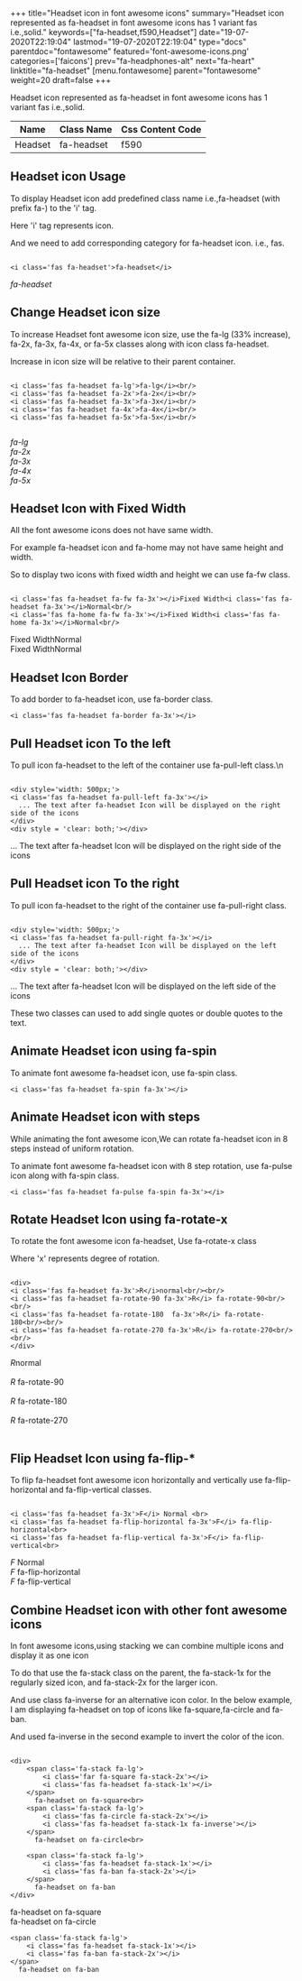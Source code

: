 +++
title="Headset icon in font awesome icons"
summary="Headset icon represented as fa-headset in font awesome icons has 1 variant fas i.e.,solid."
keywords=["fa-headset,f590,Headset"]
date="19-07-2020T22:19:04"
lastmod="19-07-2020T22:19:04"
type="docs"
parentdoc="fontawesome"
featured='font-awesome-icons.png'
categories=['faicons']
prev="fa-headphones-alt"
next="fa-heart"
linktitle="fa-headset"
[menu.fontawesome]
parent="fontawesome"
weight=20
draft=false
+++


Headset icon represented as fa-headset in font awesome icons has 1 variant fas i.e.,solid.

<div class='table-responsive'><table class='table'><thead><tr><th>Name</th><th>Class Name</th><th>Css Content Code</th></tr></thead><tbody><tr><td>Headset</td><td>fa-headset</td><td>f590</td></tr></tbody></table></div>



## Headset icon Usage

To display Headset icon add predefined class name i.e.,fa-headset (with prefix fa-) to the 'i' tag.

Here 'i' tag represents icon.

And we need to add corresponding category for fa-headset icon. i.e., fas.


```

<i class='fas fa-headset'>fa-headset</i>
```

<i class='fas fa-headset'>fa-headset</i>




## Change Headset icon size
To increase Headset font awesome icon size, use the fa-lg (33% increase), fa-2x, fa-3x, fa-4x, or fa-5x classes along with icon class fa-headset.

Increase in icon size will be relative to their parent container. 

```

<i class='fas fa-headset fa-lg'>fa-lg</i><br/>
<i class='fas fa-headset fa-2x'>fa-2x</i><br/>
<i class='fas fa-headset fa-3x'>fa-3x</i><br/>
<i class='fas fa-headset fa-4x'>fa-4x</i><br/>
<i class='fas fa-headset fa-5x'>fa-5x</i><br/>
            
```

<i class='fas fa-headset fa-lg'>fa-lg</i><br/>
<i class='fas fa-headset fa-2x'>fa-2x</i><br/>
<i class='fas fa-headset fa-3x'>fa-3x</i><br/>
<i class='fas fa-headset fa-4x'>fa-4x</i><br/>
<i class='fas fa-headset fa-5x'>fa-5x</i><br/>
            



## Headset Icon with Fixed Width 

All the font awesome icons does not have same width.

For example fa-headset icon and fa-home may not have same height and width.

So to display two icons with fixed width and height we can use fa-fw class.


```

<i class='fas fa-headset fa-fw fa-3x'></i>Fixed Width<i class='fas fa-headset fa-3x'></i>Normal<br/>
<i class='fas fa-home fa-fw fa-3x'></i>Fixed Width<i class='fas fa-home fa-3x'></i>Normal<br/>
```

<i class='fas fa-headset fa-fw fa-3x'></i>Fixed Width<i class='fas fa-headset fa-3x'></i>Normal<br/>
<i class='fas fa-home fa-fw fa-3x'></i>Fixed Width<i class='fas fa-home fa-3x'></i>Normal<br/>



## Headset Icon Border 

To add border to fa-headset icon, use fa-border class.


```
<i class='fas fa-headset fa-border fa-3x'></i>

```
<i class='fas fa-headset fa-border fa-3x'></i>





## Pull Headset icon To the left

To pull icon fa-headset to the left of the container use fa-pull-left class.\n

```

<div style='width: 500px;'>
<i class='fas fa-headset fa-pull-left fa-3x'></i>
  ... The text after fa-headset Icon will be displayed on the right side of the icons
</div>
<div style = 'clear: both;'></div>
```

<div style='width: 500px;'>
<i class='fas fa-headset fa-pull-left fa-3x'></i>
  ... The text after fa-headset Icon will be displayed on the right side of the icons
</div>
<div style = 'clear: both;'></div>




## Pull Headset icon To the right
To pull icon fa-headset to the right of the container use fa-pull-right class.

```

<div style='width: 500px;'>
<i class='fas fa-headset fa-pull-right fa-3x'></i>
  ... The text after fa-headset Icon will be displayed on the left side of the icons
</div>
<div style = 'clear: both;'></div>
```

<div style='width: 500px;'>
<i class='fas fa-headset fa-pull-right fa-3x'></i>
  ... The text after fa-headset Icon will be displayed on the left side of the icons
</div>
<div style = 'clear: both;'></div>

These two classes can used to add single quotes or double quotes to the text.


## Animate Headset icon using fa-spin
To animate font awesome fa-headset icon, use fa-spin class.

```
<i class='fas fa-headset fa-spin fa-3x'></i>
```
<i class='fas fa-headset fa-spin fa-3x'></i>




## Animate Headset icon with steps
While animating the font awesome icon,We can rotate fa-headset icon in 8 steps instead of uniform rotation.

To animate font awesome fa-headset icon with 8 step rotation, use fa-pulse icon along with fa-spin class.


```
<i class='fas fa-headset fa-pulse fa-spin fa-3x'></i>

```
<i class='fas fa-headset fa-pulse fa-spin fa-3x'></i>





## Rotate Headset Icon using fa-rotate-x
To rotate the font awesome icon fa-headset, Use fa-rotate-x class

Where 'x' represents degree of rotation.


```

<div>
<i class='fas fa-headset fa-3x'>R</i>normal<br/><br/>
<i class='fas fa-headset fa-rotate-90 fa-3x'>R</i> fa-rotate-90<br/><br/> 
<i class='fas fa-headset fa-rotate-180  fa-3x'>R</i> fa-rotate-180<br/><br/> 
<i class='fas fa-headset fa-rotate-270 fa-3x'>R</i> fa-rotate-270<br/><br/>
</div>
```

<div>
<i class='fas fa-headset fa-3x'>R</i>normal<br/><br/>
<i class='fas fa-headset fa-rotate-90 fa-3x'>R</i> fa-rotate-90<br/><br/> 
<i class='fas fa-headset fa-rotate-180  fa-3x'>R</i> fa-rotate-180<br/><br/> 
<i class='fas fa-headset fa-rotate-270 fa-3x'>R</i> fa-rotate-270<br/><br/>
</div>




## Flip Headset Icon using fa-flip-*
To flip fa-headset font awesome icon horizontally and vertically use fa-flip-horizontal and fa-flip-vertical classes. 

```

<i class='fas fa-headset fa-3x'>F</i> Normal <br>
<i class='fas fa-headset fa-flip-horizontal fa-3x'>F</i> fa-flip-horizontal<br>
<i class='fas fa-headset fa-flip-vertical fa-3x'>F</i> fa-flip-vertical<br>
```

<i class='fas fa-headset fa-3x'>F</i> Normal <br>
<i class='fas fa-headset fa-flip-horizontal fa-3x'>F</i> fa-flip-horizontal<br>
<i class='fas fa-headset fa-flip-vertical fa-3x'>F</i> fa-flip-vertical<br>




## Combine Headset icon with other font awesome icons
In font awesome icons,using stacking we can combine multiple icons and display it as one icon 

To do that use the fa-stack class on the parent, the fa-stack-1x for the regularly sized icon, and fa-stack-2x for the larger icon.

And use class fa-inverse for an alternative icon color. 
In the below example, I am displaying fa-headset on top of icons like fa-square,fa-circle and fa-ban.

And used fa-inverse in the second example to invert the color of the icon.

```

<div>
    <span class='fa-stack fa-lg'>
        <i class='far fa-square fa-stack-2x'></i>
        <i class='fas fa-headset fa-stack-1x'></i>
    </span>
      fa-headset on fa-square<br>
    <span class='fa-stack fa-lg'>
        <i class='fas fa-circle fa-stack-2x'></i>
        <i class='fas fa-headset fa-stack-1x fa-inverse'></i>
    </span>
      fa-headset on fa-circle<br>

    <span class='fa-stack fa-lg'>
        <i class='fas fa-headset fa-stack-1x'></i>
        <i class='fas fa-ban fa-stack-2x'></i>
    </span>
      fa-headset on fa-ban
</div>
```

<div>
    <span class='fa-stack fa-lg'>
        <i class='far fa-square fa-stack-2x'></i>
        <i class='fas fa-headset fa-stack-1x'></i>
    </span>
      fa-headset on fa-square<br>
    <span class='fa-stack fa-lg'>
        <i class='fas fa-circle fa-stack-2x'></i>
        <i class='fas fa-headset fa-stack-1x fa-inverse'></i>
    </span>
      fa-headset on fa-circle<br>

    <span class='fa-stack fa-lg'>
        <i class='fas fa-headset fa-stack-1x'></i>
        <i class='fas fa-ban fa-stack-2x'></i>
    </span>
      fa-headset on fa-ban
</div>






